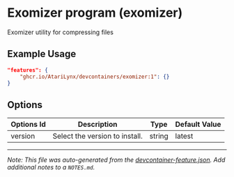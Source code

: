 
# Exomizer program (exomizer)

Exomizer utility for compressing files

## Example Usage

```json
"features": {
    "ghcr.io/AtariLynx/devcontainers/exomizer:1": {}
}
```

## Options

| Options Id | Description | Type | Default Value |
|-----|-----|-----|-----|
| version | Select the version to install. | string | latest |



---

_Note: This file was auto-generated from the [devcontainer-feature.json](https://github.com/AtariLynx/devcontainers/blob/main/src/features/exomizer/devcontainer-feature.json).  Add additional notes to a `NOTES.md`._
